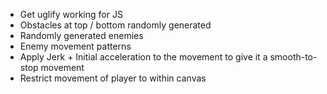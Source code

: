 * Get uglify working for JS
* Obstacles at top / bottom randomly generated
* Randomly generated enemies
* Enemy movement patterns
* Apply Jerk + Initial acceleration to the movement to give it a smooth-to-stop
  movement
* Restrict movement of player to within canvas
